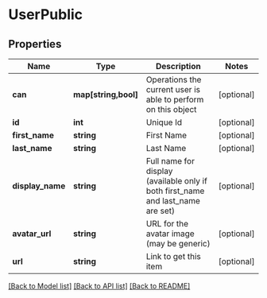 # UserPublic

## Properties
Name | Type | Description | Notes
------------ | ------------- | ------------- | -------------
**can** | **map[string,bool]** | Operations the current user is able to perform on this object | [optional] 
**id** | **int** | Unique Id | [optional] 
**first_name** | **string** | First Name | [optional] 
**last_name** | **string** | Last Name | [optional] 
**display_name** | **string** | Full name for display (available only if both first_name and last_name are set) | [optional] 
**avatar_url** | **string** | URL for the avatar image (may be generic) | [optional] 
**url** | **string** | Link to get this item | [optional] 

[[Back to Model list]](../README.md#documentation-for-models) [[Back to API list]](../README.md#documentation-for-api-endpoints) [[Back to README]](../README.md)


